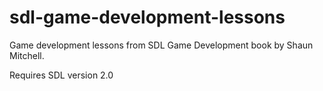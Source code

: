 # sdl-game-development-lessons
Game development lessons from SDL Game Development book by Shaun Mitchell.

Requires SDL version 2.0

